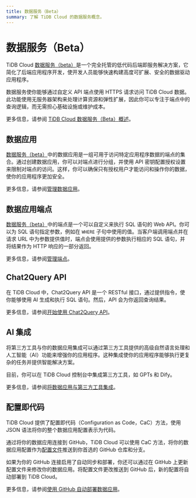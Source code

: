 ```yaml
---
title: 数据服务（Beta）
summary: 了解 TiDB Cloud 的数据服务概念。
---
```


# 数据服务（Beta）

TiDB Cloud [数据服务（beta）](https://tidbcloud.com/project/data-service)是一个完全托管的低代码后端即服务解决方案，它简化了后端应用程序开发，使开发人员能够快速构建高度可扩展、安全的数据驱动应用程序。

数据服务使你能够通过自定义 API 端点使用 HTTPS 请求访问 TiDB Cloud 数据。此功能使用无服务器架构来处理计算资源和弹性扩展，因此你可以专注于端点中的查询逻辑，而无需担心基础设施或维护成本。

更多信息，请参阅 [TiDB Cloud 数据服务（Beta）概述](/tidb-cloud/data-service-overview.md)。

## 数据应用

[数据服务（beta）](https://tidbcloud.com/project/data-service)中的数据应用是一组可用于访问特定应用程序数据的端点的集合。通过创建数据应用，你可以对端点进行分组，并使用 API 密钥配置授权设置来限制对端点的访问。这样，你可以确保只有授权用户才能访问和操作你的数据，使你的应用程序更加安全。

更多信息，请参阅[管理数据应用](/tidb-cloud/data-service-manage-data-app.md)。

## 数据应用端点

[数据服务（beta）](https://tidbcloud.com/project/data-service)中的端点是一个可以自定义来执行 SQL 语句的 Web API。你可以为 SQL 语句指定参数，例如在 `WHERE` 子句中使用的值。当客户端调用端点并在请求 URL 中为参数提供值时，端点会使用提供的参数执行相应的 SQL 语句，并将结果作为 HTTP 响应的一部分返回。

更多信息，请参阅[管理端点](/tidb-cloud/data-service-manage-endpoint.md)。

## Chat2Query API

在 TiDB Cloud 中，Chat2Query API 是一个 RESTful 接口，通过提供指令，使你能够使用 AI 生成和执行 SQL 语句。然后，API 会为你返回查询结果。

更多信息，请参阅[开始使用 Chat2Query API](/tidb-cloud/use-chat2query-api.md)。

## AI 集成

将第三方工具与你的数据应用集成可以通过第三方工具提供的高级自然语言处理和人工智能（AI）功能来增强你的应用程序。这种集成使你的应用程序能够执行更复杂的任务并提供智能解决方案。

目前，你可以在 TiDB Cloud 控制台中集成第三方工具，如 GPTs 和 Dify。

更多信息，请参阅[将数据应用与第三方工具集成](/tidb-cloud/data-service-integrations.md)。

## 配置即代码

TiDB Cloud 提供了配置即代码（Configuration as Code，CaC）方法，使用 JSON 语法将你的整个数据应用配置表示为代码。

通过将你的数据应用连接到 GitHub，TiDB Cloud 可以使用 CaC 方法，将你的数据应用配置作为[配置文件](/tidb-cloud/data-service-app-config-files.md)推送到你首选的 GitHub 仓库和分支。

如果为你的 GitHub 连接启用了自动同步和部署，你还可以通过在 GitHub 上更新配置文件来修改你的数据应用。将配置文件更改推送到 GitHub 后，新的配置将自动部署到 TiDB Cloud。

更多信息，请参阅[使用 GitHub 自动部署数据应用](/tidb-cloud/data-service-manage-github-connection.md)。

